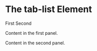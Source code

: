 # The tab-list Element

<tab-list>
    <tab-item for="example-1-tab-1" selected>First</tab-item>
    <tab-item for="example-1-tab-2">Second</tab-item>
</tab-list>
<tab-panel id="example-1-tab-1">
    <p>Content in the first panel.</p>
</tab-panel>
<tab-panel id="example-1-tab-2">
    <p>Content in the second panel.</p>
</tab-panel>